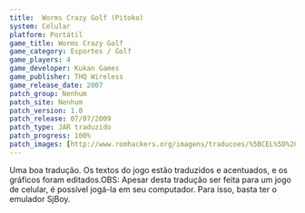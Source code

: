 ```yaml
---
title:  Worms Crazy Golf (Pitoko)
system: Celular
platform: Portátil
game_title: Worms Crazy Golf
game_category: Esportes / Golf
game_players: 4
game_developer: Kukan Games
game_publisher: THQ Wireless
game_release_date: 2007
patch_group: Nenhum
patch_site: Nenhum
patch_version: 1.0
patch_release: 07/07/2009
patch_type: JAR traduzido
patch_progress: 100%
patch_images: [http://www.romhackers.org/imagens/traducoes/%5BCEL%5D%20Worms%20Crazy%20Golf%20-%20Pitoko%20-%201.png,http://www.romhackers.org/imagens/traducoes/%5BCEL%5D%20Worms%20Crazy%20Golf%20-%20Pitoko%20-%202.png,http://www.romhackers.org/imagens/traducoes/%5BCEL%5D%20Worms%20Crazy%20Golf%20-%20Pitoko%20-%203.png]
---
```

Uma boa tradução. Os textos do jogo estão traduzidos e acentuados, e os gráficos foram editados.OBS: Apesar desta tradução ser feita para um jogo de celular, é possível jogá-la em seu computador. Para isso, basta ter o emulador SjBoy.